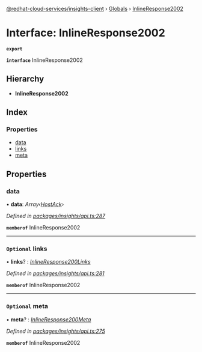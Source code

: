 [@redhat-cloud-services/insights-client](../README.md) › [Globals](../globals.md) › [InlineResponse2002](inlineresponse2002.md)

# Interface: InlineResponse2002

**`export`** 

**`interface`** InlineResponse2002

## Hierarchy

* **InlineResponse2002**

## Index

### Properties

* [data](inlineresponse2002.md#data)
* [links](inlineresponse2002.md#optional-links)
* [meta](inlineresponse2002.md#optional-meta)

## Properties

###  data

• **data**: *Array‹[HostAck](hostack.md)›*

*Defined in [packages/insights/api.ts:287](https://github.com/RedHatInsights/javascript-clients/blob/master/packages/insights/api.ts#L287)*

**`memberof`** InlineResponse2002

___

### `Optional` links

• **links**? : *[InlineResponse200Links](inlineresponse200links.md)*

*Defined in [packages/insights/api.ts:281](https://github.com/RedHatInsights/javascript-clients/blob/master/packages/insights/api.ts#L281)*

**`memberof`** InlineResponse2002

___

### `Optional` meta

• **meta**? : *[InlineResponse200Meta](inlineresponse200meta.md)*

*Defined in [packages/insights/api.ts:275](https://github.com/RedHatInsights/javascript-clients/blob/master/packages/insights/api.ts#L275)*

**`memberof`** InlineResponse2002
